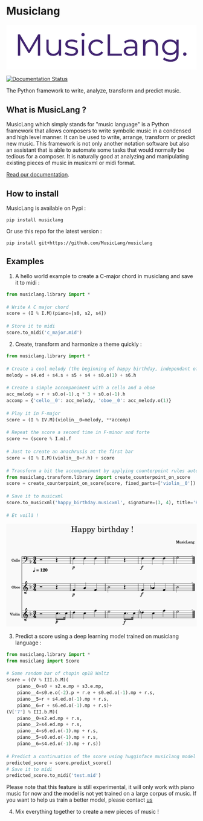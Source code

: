Musiclang
=========

![MusicLang logo](https://github.com/MusicLang/musiclang/blob/main/documentation/images/MusicLang.png?raw=true "MusicLang")


[![Documentation Status](https://readthedocs.org/projects/musiclang/badge/?version=latest)](https://musiclang.readthedocs.io/en/latest/?badge=latest)

The Python framework to write, analyze, transform and predict music.


What is MusicLang ?
--------------------

MusicLang which simply stands for "music language" is a Python framework
that allows composers to write symbolic music in a condensed and high level manner.
It can be used to write, arrange, transform or predict new music.
This framework is not only another notation software but also
an assistant that is able to automate some tasks that would normally be tedious for a composer.
It is naturally good at analyzing and manipulating existing
pieces of music in musicxml or midi format.

[Read our documentation](https://musiclang.readthedocs.io/en/latest).


How to install
--------------

MusicLang is available on Pypi :

```
pip install musiclang
```

Or use this repo for the latest version :

```
pip install git+https://github.com/MusicLang/musiclang
```
    

Examples
---------

1. A hello world example to create a C-major chord in musiclang and save it to midi :

```python
from musiclang.library import *

# Write A C major chord
score = (I % I.M)(piano=[s0, s2, s4])

# Store it to midi
score.to_midi('c_major.mid')
```

2. Create, transform and harmonize a theme quickly : 

```python
from musiclang.library import *

# Create a cool melody (the beginning of happy birthday, independant of any harmonic context)
melody = s4.ed + s4.s + s5 + s4 + s0.o(1) + s6.h

# Create a simple accompaniment with a cello and a oboe
acc_melody = r + s0.o(-1).q * 3 + s0.o(-1).h
accomp = {'cello__0': acc_melody, 'oboe__0': acc_melody.o(1)}

# Play it in F-major
score = (I % IV.M)(violin__0=melody, **accomp)

# Repeat the score a second time in F-minor and forte
score += (score % I.m).f

# Just to create an anachrusis at the first bar
score = (I % I.M)(violin__0=r.h) + score

# Transform a bit the accompaniment by applying counterpoint rules automatically
from musiclang.transform.library import create_counterpoint_on_score
score = create_counterpoint_on_score(score, fixed_parts=['violin__0'])

# Save it to musicxml
score.to_musicxml('happy_birthday.musicxml', signature=(3, 4), title='Happy birthday !')

# Et voilà !
```
![Happy birthday score](https://github.com/MusicLang/musiclang/blob/main/documentation/images/happy_birthday.png?raw=true "Happy Birthday")


3. Predict a score using a deep learning model trained on musiclang language :

```python
from musiclang.library import *
from musiclang import Score

# Some random bar of chopin op18 Waltz
score = ((V % III.b.M)(
	piano__0=s0 + s2.e.mp + s3.e.mp, 
	piano__4=s0.e.o(-2).p + r.e + s0.ed.o(-1).mp + r.s, 
	piano__5=r + s4.ed.o(-1).mp + r.s, 
	piano__6=r + s6.ed.o(-1).mp + r.s)+ 
(V['7'] % III.b.M)(
	piano__0=s2.ed.mp + r.s, 
	piano__2=s4.ed.mp + r.s, 
	piano__4=s6.ed.o(-1).mp + r.s, 
	piano__5=s0.ed.o(-1).mp + r.s, 
	piano__6=s4.ed.o(-1).mp + r.s))

# Predict a continuation of the score using hugginface musiclang model
predicted_score = score.predict_score()
# Save it to midi
predicted_score.to_midi('test.mid')
```

Please note that this feature is still experimental, it will only work with
piano music for now and the model is not yet trained on a large corpus of music.
If you want to help us train a better model, please contact [us](mailto:fgardin.pro@gmail.com)


4. Mix everything together to create a new pieces of music !

